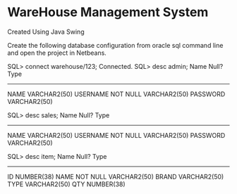 # WareHouse Management System
Created Using Java Swing

Create the following database configuration from oracle sql command line and open the project in Netbeans.

 SQL> connect warehouse/123;
 Connected.
 SQL> desc admin;
 Name                                      Null?    Type
 ----------------------------------------- -------- ----------------------------
 NAME                                               VARCHAR2(50)
 USERNAME                                  NOT NULL VARCHAR2(50)
 PASSWORD                                           VARCHAR2(50)

 SQL> desc sales;
 Name                                      Null?    Type
 ----------------------------------------- -------- ----------------------------
 NAME                                               VARCHAR2(50)
 USERNAME                                  NOT NULL VARCHAR2(50)
 PASSWORD                                           VARCHAR2(50)

 SQL> desc item;
 Name                                      Null?    Type
 ----------------------------------------- -------- ----------------------------
 ID                                                 NUMBER(38)
 NAME                                      NOT NULL VARCHAR2(50)
 BRAND                                              VARCHAR2(50)
 TYPE                                               VARCHAR2(50)
 QTY                                                NUMBER(38)
